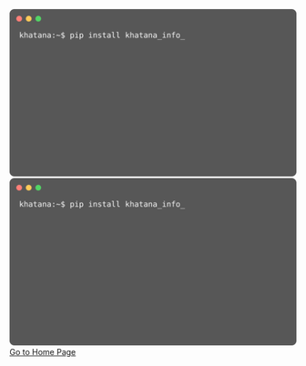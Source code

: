 ![Animated SVG](animation.svg)
<img src="animation.svg" alt="Animation SVG" style="pointer-events: none;" disabled>
<a href="tese.svg">Go to Home Page</a>
